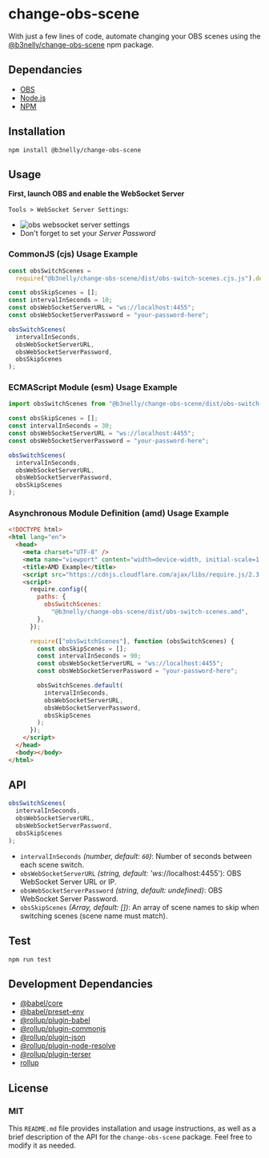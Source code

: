 # change-obs-scene

With just a few lines of code, automate changing your OBS scenes using the [@b3nelly/change-obs-scene](https://www.npmjs.com/package/@b3nelly/change-obs-scene?activeTab=readme) npm package.

## Dependancies

- [OBS](https://obsproject.com/)
- [Node.js](https://nodejs.org/)
- [NPM](https://www.npmjs.com/)

## Installation

```shell
npm install @b3nelly/change-obs-scene
```

## Usage

**First, launch OBS and enable the WebSocket Server**

`Tools > WebSocket Server Settings`:

- ![obs websocket server settings](https://github.com/b3nelly2/stream/blob/main/assets/obs-websocket-server-settings.png?raw=true)
- Don't forget to set your _Server Password_

### CommonJS (cjs) Usage Example

```js
const obsSwitchScenes =
  require("@b3nelly/change-obs-scene/dist/obs-switch-scenes.cjs.js").default;

const obsSkipScenes = [];
const intervalInSeconds = 10;
const obsWebSocketServerURL = "ws://localhost:4455";
const obsWebSocketServerPassword = "your-password-here";

obsSwitchScenes(
  intervalInSeconds,
  obsWebSocketServerURL,
  obsWebSocketServerPassword,
  obsSkipScenes
);
```

### ECMAScript Module (esm) Usage Example

```js
import obsSwitchScenes from "@b3nelly/change-obs-scene/dist/obs-switch-scenes.esm.js";

const obsSkipScenes = [];
const intervalInSeconds = 30;
const obsWebSocketServerURL = "ws://localhost:4455";
const obsWebSocketServerPassword = "your-password-here";

obsSwitchScenes(
  intervalInSeconds,
  obsWebSocketServerURL,
  obsWebSocketServerPassword,
  obsSkipScenes
);
```

### Asynchronous Module Definition (amd) Usage Example

```html
<!DOCTYPE html>
<html lang="en">
  <head>
    <meta charset="UTF-8" />
    <meta name="viewport" content="width=device-width, initial-scale=1.0" />
    <title>AMD Example</title>
    <script src="https://cdnjs.cloudflare.com/ajax/libs/require.js/2.3.6/require.min.js"></script>
    <script>
      require.config({
        paths: {
          obsSwitchScenes:
            "@b3nelly/change-obs-scene/dist/obs-switch-scenes.amd",
        },
      });

      require(["obsSwitchScenes"], function (obsSwitchScenes) {
        const obsSkipScenes = [];
        const intervalInSeconds = 90;
        const obsWebSocketServerURL = "ws://localhost:4455";
        const obsWebSocketServerPassword = "your-password-here";

        obsSwitchScenes.default(
          intervalInSeconds,
          obsWebSocketServerURL,
          obsWebSocketServerPassword,
          obsSkipScenes
        );
      });
    </script>
  </head>
  <body></body>
</html>
```

## API

```js
obsSwitchScenes(
  intervalInSeconds,
  obsWebSocketServerURL,
  obsWebSocketServerPassword,
  obsSkipScenes
);
```

- `intervalInSeconds` _(number, default: `60`)_: Number of seconds between each scene switch.
- `obsWebSocketServerURL` _(string, default: 'ws_://localhost:4455'): OBS WebSocket Server URL or IP.
- `obsWebSocketServerPassword` _(string, default: undefined)_: OBS WebSocket Server Password.
- `obsSkipScenes` _(Array<string>, default: [])_: An array of scene names to skip when switching scenes (scene name must match).

## Test

```shell
npm run test
```

## Development Dependancies

- [@babel/core](https://www.npmjs.com/package/@babel/core)
- [@babel/preset-env](https://www.npmjs.com/package/@babel/preset-env)
- [@rollup/plugin-babel](https://www.npmjs.com/package/@rollup/plugin-babel)
- [@rollup/plugin-commonjs](https://www.npmjs.com/package/@rollup/plugin-commonjs)
- [@rollup/plugin-json](https://www.npmjs.com/package/@rollup/plugin-json)
- [@rollup/plugin-node-resolve](https://www.npmjs.com/package/@rollup/plugin-node-resolve)
- [@rollup/plugin-terser](https://www.npmjs.com/package/@rollup/plugin-terser)
- [rollup](https://www.npmjs.com/package/rollup)

## License

### MIT

This `README.md` file provides installation and usage instructions, as well as a brief description of the API for the `change-obs-scene` package. Feel free to modify it as needed.

